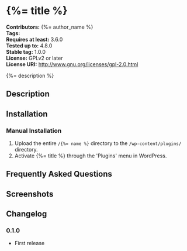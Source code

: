 # {%= title %} #
**Contributors:**      {%= author_name %}  
**Tags:**  
**Requires at least:** 3.6.0  
**Tested up to:**      4.8.0  
**Stable tag:**        1.0.0  
**License:**           GPLv2 or later  
**License URI:**       http://www.gnu.org/licenses/gpl-2.0.html  

{%= description %}

## Description ##



## Installation ##

### Manual Installation ###

1. Upload the entire `/{%= name %}` directory to the `/wp-content/plugins/` directory.
2. Activate {%= title %} through the 'Plugins' menu in WordPress.

## Frequently Asked Questions ##


## Screenshots ##


## Changelog ##

### 0.1.0 ###
* First release

